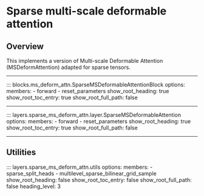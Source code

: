 # Sparse multi-scale deformable attention

## Overview

This implements a version of Multi-scale Deformable Attention (MSDeformAttention) adapted for sparse tensors. 

---

::: blocks.ms_deform_attn.SparseMSDeformableAttentionBlock
    options:
        members:
            - forward
            - reset_parameters
        show_root_heading: true
        show_root_toc_entry: true
        show_root_full_path: false

---

::: layers.sparse_ms_deform_attn.layer.SparseMSDeformableAttention
    options:
        members:
        - forward
        - reset_parameters
        show_root_heading: true
        show_root_toc_entry: true
        show_root_full_path: false

--- 

## Utilities

::: layers.sparse_ms_deform_attn.utils
    options:
        members:
            - sparse_split_heads
            - multilevel_sparse_bilinear_grid_sample
        show_root_heading: false
        show_root_toc_entry: false
        show_root_full_path: false
        heading_level: 3
